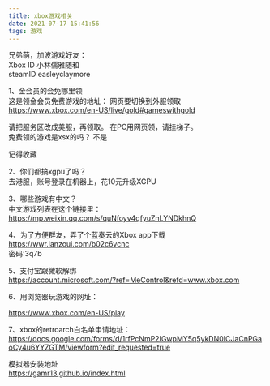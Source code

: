 ```yaml
---
title: xbox游戏相关
date: 2021-07-17 15:41:56
tags: 游戏
---
```

兄弟萌，加波游戏好友：			
Xbox ID 	小林儒雅随和		
steamID	easleyclaymore		

1、金会员的会免哪里领			
这是领金会员免费游戏的地址：			网页要切换到外服领取
https://www.xbox.com/en-US/live/gold#gameswithgold			
 			
请把服务区改成美服，再领取。   在PC用网页领，请挂梯子。			
免费领的游戏是xsx的吗？  不是			
 			
记得收藏			
 			
2、你们都搞xgpu了吗？			
去港服，账号登录在机器上，花10元升级XGPU			
 			
3、哪些游戏有中文？			
中文游戏列表在这个链接里：			
https://mp.weixin.qq.com/s/quNfoyv4qfyuZnLYNDkhnQ			
 			
4、为了方便群友，弄了个蓝奏云的Xbox app下载			
https://wwr.lanzoui.com/b02c6vcnc			
密码:3q7b			
 			
5、支付宝跟微软解绑			
https://account.microsoft.com/?ref=MeControl&refd=www.xbox.com			
			
			
6、用浏览器玩游戏的网址：			
			
https://www.xbox.com/en-US/play			

7、xbox的retroarch白名单申请地址：
https://docs.google.com/forms/d/1rfPcNmP2IGwpMY5q5ykDN0ICJaCnPGaoCy4u6YYZGTM/viewform?edit_requested=true

模拟器安装地址			
https://gamr13.github.io/index.html